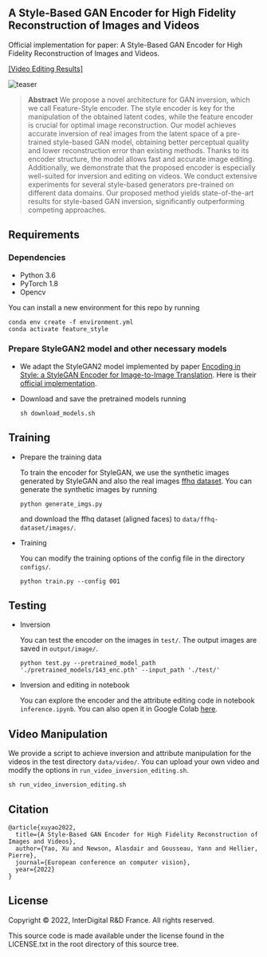 ## A Style-Based GAN Encoder for High Fidelity Reconstruction of Images and Videos

Official implementation for paper: A Style-Based GAN Encoder for High Fidelity Reconstruction of Images and Videos. 

[[Video Editing Results]](https://drive.google.com/file/d/1ebih6TZxb2eLKxJdbO8GnsInDKSegfYL/view?usp=sharing)

![teaser](images/teaser.png)

> **Abstract** We propose a novel architecture for GAN inversion, which we call Feature-Style encoder. The style encoder is key for the manipulation of the obtained latent codes, while the feature encoder is crucial for optimal image reconstruction. Our model achieves accurate inversion of real images from the latent space of a pre-trained style-based GAN model, obtaining better perceptual quality and lower reconstruction error than existing methods. Thanks to its encoder structure, the model allows fast and accurate image editing. Additionally, we demonstrate that the proposed encoder is especially well-suited for inversion and editing on videos. We conduct extensive experiments for several style-based generators pre-trained on different data domains. Our proposed method yields state-of-the-art results for style-based GAN inversion, significantly outperforming competing approaches. 


## Requirements

### Dependencies

- Python 3.6
- PyTorch 1.8
- Opencv

You can install a new environment for this repo by running
```
conda env create -f environment.yml
conda activate feature_style
```

### Prepare StyleGAN2 model and other necessary models

* We adapt the StyleGAN2 model implemented by paper [Encoding in Style: a StyleGAN Encoder for Image-to-Image Translation](https://arxiv.org/pdf/2008.00951.pdf). Here is their [official implementation](https://github.com/eladrich/pixel2style2pixel.git). 

* Download and save the pretrained models running
    ```
    sh download_models.sh
    ```


## Training

* Prepare the training data

    To train the encoder for StyleGAN, we use the synthetic images generated by StyleGAN and also the real images [ffhq dataset](https://github.com/NVlabs/ffhq-dataset).
    You can generate the synthetic images by running
    ```
    python generate_imgs.py
    ```
    and download the ffhq dataset (aligned faces) to `data/ffhq-dataset/images/`.
    
* Training

    You can modify the training options of the config file in the directory `configs/`.
    ```
    python train.py --config 001 
    ```

## Testing 

* Inversion

    You can test the encoder on the images in `test/`. The output images are saved in `output/image/`.
    ```
    python test.py --pretrained_model_path './pretrained_models/143_enc.pth' --input_path './test/'
    ```
* Inversion and editing in notebook

    You can explore the encoder and the attribute editing code in notebook `inference.ipynb`. You can also open it in Google Colab [here](https://colab.research.google.com/github/InterDigitalInc/FeatureStyleEncoder/blob/master/inference.ipynb). 


## Video Manipulation

We provide a script to achieve inversion and attribute manipulation for the videos in the test directory `data/video/`. You can upload your own video and modify the options in `run_video_inversion_editing.sh`.

```
sh run_video_inversion_editing.sh
```

## Citation
```
@article{xuyao2022,
  title={A Style-Based GAN Encoder for High Fidelity Reconstruction of Images and Videos},
  author={Yao, Xu and Newson, Alasdair and Gousseau, Yann and Hellier, Pierre},
  journal={European conference on computer vision},
  year={2022}
}
```
## License

Copyright © 2022, InterDigital R&D France. All rights reserved.

This source code is made available under the license found in the LICENSE.txt in the root directory of this source tree.




